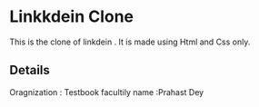 # Linkkdein Clone
This is the clone of linkdein . It is made using Html and Css only.
## Details
Oragnization : Testbook
facultily name :Prahast Dey

